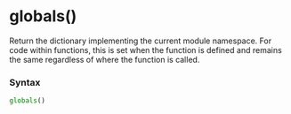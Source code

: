 # globals()

Return the dictionary implementing the current module namespace. For code within functions, this is set when the function is defined and remains the same regardless of where the function is called.

### Syntax
```python
globals()
```